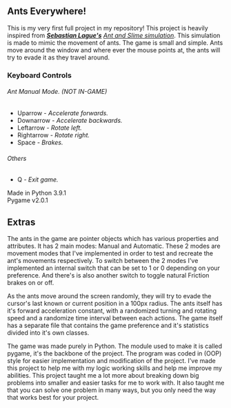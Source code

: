 
## Ants Everywhere!

This is my very first full project in my repository! This project is heavily inspired from [**_Sebastian Lague's_**](https://www.youtube.com/channel/UCmtyQOKKmrMVaKuRXz02jbQ) [*Ant and Slime simulation*](https://www.youtube.com/watch?v=X-iSQQgOd1A). This simulation is made to mimic the movement of ants. The game is small and simple. Ants move around the window and where ever the mouse points at, the ants will try to evade it as they travel around.

### Keyboard Controls
###### Ant Manual Mode.  (NOT IN-GAME)
* Uparrow - *Accelerate forwards.*
* Downarrow - *Accelerate backwards.*
* Leftarrow - *Rotate left.*
* Rightarrow - *Rotate right.*
* Space - *Brakes.*

###### Others
* Q - *Exit game.*

Made in Python 3.9.1  
Pygame v2.0.1
## Extras

The ants in the game are pointer objects which has various properties and attributes. It has 2 main modes: Manual and Automatic. These 2 modes are movement modes that I've implemented in order to test and recreate the ant's movements respectively. To switch between the 2 modes I've implemented an internal switch that can be set to 1 or 0 depending on your preference. And there's is also another switch to toggle natural Friction brakes on or off.

As the ants move around the screen randomly, they will try to evade the cursor's last known or current position in a 100px radius. The ants itself has it's forward acceleration constant, with a randomized turning and rotating speed and a randomize time interval between each actions. The game itself has a separate file that contains the game preference and it's statistics divided into it's own classes.

The game was made purely in Python. The module used to make it is called pygame, it's the backbone of the project. The program was coded in (OOP) style for easier implementation and modification of the project. I've made this project to help me with my logic working skills and help me improve my abilities. This project taught me a lot more about breaking down big problems into smaller and easier tasks for me to work with. It also taught me that you can solve one problem in many ways, but you only need the way that works best for your project.
